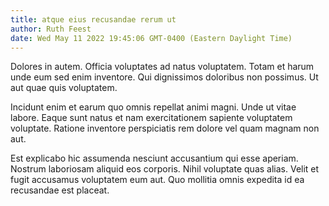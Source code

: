 ```yaml
---
title: atque eius recusandae rerum ut
author: Ruth Feest
date: Wed May 11 2022 19:45:06 GMT-0400 (Eastern Daylight Time)
---
```

Dolores in autem. Officia voluptates ad natus voluptatem. Totam et harum unde eum sed enim inventore. Qui dignissimos doloribus non possimus. Ut aut quae quis voluptatem.

 Incidunt enim et earum quo omnis repellat animi magni. Unde ut vitae labore. Eaque sunt natus et nam exercitationem sapiente voluptatem voluptate. Ratione inventore perspiciatis rem dolore vel quam magnam non aut.

 Est explicabo hic assumenda nesciunt accusantium qui esse aperiam. Nostrum laboriosam aliquid eos corporis. Nihil voluptate quas alias. Velit et fugit accusamus voluptatem eum aut. Quo mollitia omnis expedita id ea recusandae est placeat.